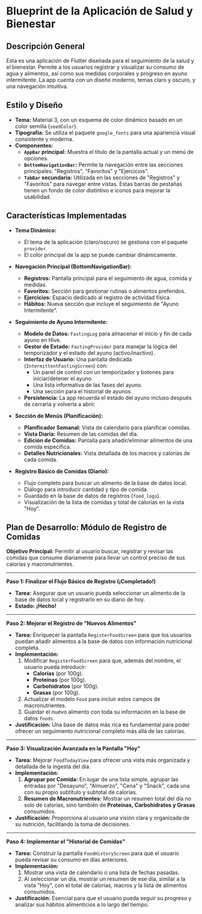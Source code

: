 # Blueprint de la Aplicación de Salud y Bienestar

## Descripción General

Esta es una aplicación de Flutter diseñada para el seguimiento de la salud y el bienestar. Permite a los usuarios registrar y visualizar su consumo de agua y alimentos, así como sus medidas corporales y progreso en ayuno intermitente. La app cuenta con un diseño moderno, temas claro y oscuro, y una navegación intuitiva.

## Estilo y Diseño

- **Tema:** Material 3, con un esquema de color dinámico basado en un color semilla (`seedColor`).
- **Tipografía:** Se utiliza el paquete `google_fonts` para una apariencia visual consistente y moderna.
- **Componentes:**
  - **`AppBar` principal:** Muestra el título de la pantalla actual y un menú de opciones.
  - **`BottomNavigationBar`:** Permite la navegación entre las secciones principales: "Registros", "Favoritos" y "Ejercicios".
  - **`TabBar` secundaria:** Utilizada en las secciones de "Registros" y "Favoritos" para navegar entre vistas. Estas barras de pestañas tienen un fondo de color distintivo e iconos para mejorar la usabilidad.

## Características Implementadas

- **Tema Dinámico:**
  - El tema de la aplicación (claro/oscuro) se gestiona con el paquete `provider`.
  - El color principal de la app se puede cambiar dinámicamente.

- **Navegación Principal (BottomNavigationBar):**
  - **Registros:** Pantalla principal para el seguimiento de agua, comida y medidas.
  - **Favoritos:** Sección para gestionar rutinas o alimentos preferidos.
  - **Ejercicios:** Espacio dedicado al registro de actividad física.
  - **Hábitos:** Nueva sección que incluye el seguimiento de "Ayuno Intermitente".

- **Seguimiento de Ayuno Intermitente:**
  - **Modelo de Datos:** `FastingLog` para almacenar el inicio y fin de cada ayuno en Hive.
  - **Gestor de Estado:** `FastingProvider` para manejar la lógica del temporizador y el estado del ayuno (activo/inactivo).
  - **Interfaz de Usuario:** Una pantalla dedicada (`IntermittentFastingScreen`) con:
    - Un panel de control con un temporizador y botones para iniciar/detener el ayuno.
    - Una lista informativa de las fases del ayuno.
    - Una sección para el historial de ayunos.
  - **Persistencia:** La app recuerda el estado del ayuno incluso después de cerrarla y volverla a abrir.

- **Sección de Menús (Planificación):**
    - **Planificador Semanal:** Vista de calendario para planificar comidas.
    - **Vista Diaria:** Resumen de las comidas del día.
    - **Edición de Comidas:** Pantalla para añadir/eliminar alimentos de una comida específica.
    - **Detalles Nutricionales:** Vista detallada de los macros y calorías de cada comida.

- **Registro Básico de Comidas (Diario):**
    - Flujo completo para buscar un alimento de la base de datos local.
    - Diálogo para introducir cantidad y tipo de comida.
    - Guardado en la base de datos de registros (`food_logs`).
    - Visualización de la lista de comidas y total de calorías en la vista "Hoy".

## Plan de Desarrollo: Módulo de Registro de Comidas

**Objetivo Principal:** Permitir al usuario buscar, registrar y revisar las comidas que consume diariamente para llevar un control preciso de sus calorías y macronutrientes.

--- 

**Paso 1: Finalizar el Flujo Básico de Registro (¡Completado!)**

*   **Tarea:** Asegurar que un usuario pueda seleccionar un alimento de la base de datos local y registrarlo en su diario de hoy.
*   **Estado:** **¡Hecho!**

---

**Paso 2: Mejorar el Registro de "Nuevos Alimentos"**

*   **Tarea:** Enriquecer la pantalla `RegisterFoodScreen` para que los usuarios puedan añadir alimentos a la base de datos con información nutricional completa.
*   **Implementación:**
    1.  Modificar `RegisterFoodScreen` para que, además del nombre, el usuario pueda introducir:
        *   **Calorías** (por 100g).
        *   **Proteínas** (por 100g).
        *   **Carbohidratos** (por 100g).
        *   **Grasas** (por 100g).
    2.  Actualizar el modelo `Food` para incluir estos campos de macronutrientes.
    3.  Guardar el nuevo alimento con toda su información en la base de datos `foods`.
*   **Justificación:** Una base de datos más rica es fundamental para poder ofrecer un seguimiento nutricional completo más allá de las calorías.

---

**Paso 3: Visualización Avanzada en la Pantalla "Hoy"**

*   **Tarea:** Mejorar `FoodTodayView` para ofrecer una vista más organizada y detallada de la ingesta del día.
*   **Implementación:**
    1.  **Agrupar por Comida:** En lugar de una lista simple, agrupar las entradas por "Desayuno", "Almuerzo", "Cena" y "Snack", cada una con su propio subtítulo y subtotal de calorías.
    2.  **Resumen de Macronutrientes:** Mostrar un resumen total del día no solo de calorías, sino también de **Proteínas, Carbohidratos y Grasas** consumidos.
*   **Justificación:** Proporciona al usuario una visión clara y organizada de su nutrición, facilitando la toma de decisiones.

---

**Paso 4: Implementar el "Historial de Comidas"**

*   **Tarea:** Construir la pantalla `FoodHistoryScreen` para que el usuario pueda revisar su consumo en días anteriores.
*   **Implementación:**
    1.  Mostrar una vista de calendario o una lista de fechas pasadas.
    2.  Al seleccionar un día, mostrar un resumen de ese día, similar a la vista "Hoy", con el total de calorías, macros y la lista de alimentos consumidos.
*   **Justificación:** Esencial para que el usuario pueda seguir su progreso y analizar sus hábitos alimenticios a lo largo del tiempo.